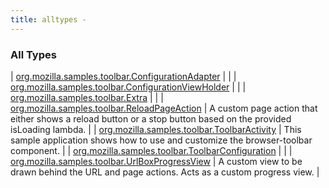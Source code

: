 ```yaml
---
title: alltypes - 
---
```


### All Types

| [org.mozilla.samples.toolbar.ConfigurationAdapter](../org.mozilla.samples.toolbar/-configuration-adapter/index.html) |  |
| [org.mozilla.samples.toolbar.ConfigurationViewHolder](../org.mozilla.samples.toolbar/-configuration-view-holder/index.html) |  |
| [org.mozilla.samples.toolbar.Extra](../org.mozilla.samples.toolbar/-extra.html) |  |
| [org.mozilla.samples.toolbar.ReloadPageAction](../org.mozilla.samples.toolbar/-reload-page-action/index.html) | A custom page action that either shows a reload button or a stop button based on the provided isLoading lambda. |
| [org.mozilla.samples.toolbar.ToolbarActivity](../org.mozilla.samples.toolbar/-toolbar-activity/index.html) | This sample application shows how to use and customize the browser-toolbar component. |
| [org.mozilla.samples.toolbar.ToolbarConfiguration](../org.mozilla.samples.toolbar/-toolbar-configuration/index.html) |  |
| [org.mozilla.samples.toolbar.UrlBoxProgressView](../org.mozilla.samples.toolbar/-url-box-progress-view/index.html) | A custom view to be drawn behind the URL and page actions. Acts as a custom progress view. |

